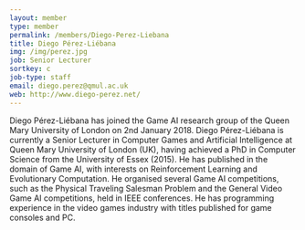 ```yaml
---
layout: member
type: member
permalink: /members/Diego-Perez-Liebana
title: Diego Pérez-Liébana
img: /img/perez.jpg
job: Senior Lecturer
sortkey: c
job-type: staff
email: diego.perez@qmul.ac.uk
web: http://www.diego-perez.net/
---
```


Diego Pérez-Liébana has joined the Game AI research group of the Queen Mary University of London on 2nd January 2018. Diego Pérez-Liébana is currently a Senior Lecturer in Computer Games and Artificial Intelligence at Queen Mary University of London (UK), having achieved a PhD in Computer Science from the University of Essex (2015). He has published in the domain of Game AI, with interests on Reinforcement Learning and Evolutionary Computation. He organised several Game AI competitions, such as the Physical Traveling Salesman Problem and the General Video Game AI competitions, held in IEEE conferences. He has programming experience in the video games industry with titles published for game consoles and PC.